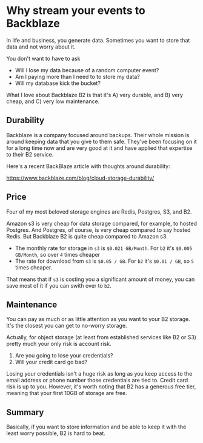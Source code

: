 # Why stream your events to Backblaze

In life and business, you generate data.
Sometimes you want to store that data and not worry about it.

You don't want to have to ask

- Will I lose my data because of a random computer event?
- Am I paying more than I need to to store my data?
- Will my database kick the bucket?

What I love about Backblaze B2 is that it's A) very durable, and B) very cheap, and C) very low maintenance.

## Durability

Backblaze is a company focused around backups.
Their whole mission is around keeping data that you give to them safe.
They've been focusing on it for a long time now and are very good at it and have applied that expertise to their B2 service.

Here's a recent BackBlaze article with thoughts around durability:

<https://www.backblaze.com/blog/cloud-storage-durability/>

## Price

Four of my most beloved storage engines are Redis, Postgres, S3, and B2.

Amazon s3 is very cheap for data storage compared, for example, to hosted Postgres.  And Postgres, of course, is very cheap compared to say hosted Redis.
But Backblaze B2 is quite cheap compared to Amazon s3.

- The monthly rate for storage in `s3` is `$0.021 GB/Month`.  For `b2` it's `$0.005 GB/Month`, so over `4` times cheaper
- The rate for download from `s3` is `$0.05 / GB`.  For `b2` it's `$0.01 / GB`, so `5` times cheaper.

That means that if `s3` is costing you a significant amount of money, you can save most of it if you can swith over to `b2`.

## Maintenance

You can pay as much or as little attention as you want to your B2 storage.
It's the closest you can get to no-worry storage.

Actually, for object storage (at least from established services like B2 or S3) pretty much your only risk is account risk.

1. Are you going to lose your credentials?
2. Will your credit card go bad?

Losing your credentials isn't a huge risk as long as you keep access to the email address or phone number those credentials are tied to.
Credit card risk is up to you.  However, it's worth noting that B2 has a generous free tier, meaning that your first 10GB of storage are free.

## Summary

Basically, if you want to store information and be able to keep it with the least worry possible, B2 is hard to beat.
